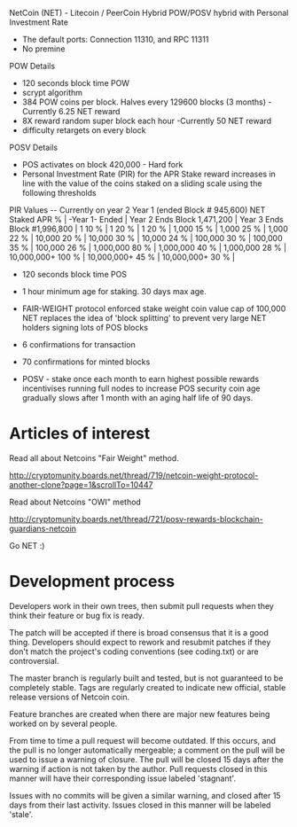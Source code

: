 NetCoin (NET) - Litecoin / PeerCoin Hybrid POW/POSV hybrid with Personal Investment Rate


 - The default ports: Connection 11310, and RPC 11311
 - No premine 

POW Details

 - 120 seconds block time POW
 - scrypt algorithm
 - 384 POW coins per block. Halves every 129600 blocks (3 months) -Currently 6.25 NET reward
 - 8X reward random super block each hour -Currently 50 NET reward
 - difficulty retargets on every block


POSV Details

 - POS activates on block 420,000 - Hard fork
 - Personal Investment Rate (PIR) for the APR
   Stake reward increases in line with the value of
          the coins staked on a sliding scale using the
   following thresholds

PIR Values  -- Currently on year 2 
 Year 1 (ended Block # 945,600)
 NET Staked APR %
 |      -Year 1-    Ended       | Year 2 Ends Block 1,471,200  | Year 3 Ends Block #1,996,800 |
 1               10  %          |  1                  20 %     |  1                 20 %      |
 1,000           15  %          |  1,000              25 %     |  1,000             22 %      |
 10,000          20  %          |  10,000             30 %     |  10,000            24 %      |
 100,000         30  %          |  100,000            35 %     |  100,000           26 %      |
 1,000,000       80  %          |  1,000,000          40 %     |  1,000,000         28 %      |
 10,000,000+     100 %          |  10,000,000+        45 %     |  10,000,000+       30 %      |

 - 120 seconds block time POS
 - 1 hour minimum age for staking.  30 days max age.
 - FAIR-WEIGHT protocol enforced stake weight coin value cap of 100,000 NET
   replaces the idea of 'block splitting' to prevent very large NET holders
          signing lots of POS blocks

 - 6 confirmations for transaction
 - 70 confirmations for minted blocks

 - POSV - stake once each month to earn highest possible rewards
          incentivises running full nodes to increase POS security
   coin age gradually slows after 1 month with an aging half life of 90 days.
   
Articles of interest
====================
Read all about Netcoins "Fair Weight" method.

http://cryptomunity.boards.net/thread/719/netcoin-weight-protocol-another-clone?page=1&scrollTo=10447

Read about Netcoins "OWI" method

http://cryptomunity.boards.net/thread/721/posv-rewards-blockchain-guardians-netcoin
	
Go NET :)
	
Development process
===================

Developers work in their own trees, then submit pull requests when
they think their feature or bug fix is ready.

The patch will be accepted if there is broad consensus that it is a
good thing.  Developers should expect to rework and resubmit patches
if they don't match the project's coding conventions (see coding.txt)
or are controversial.

The master branch is regularly built and tested, but is not guaranteed
to be completely stable. Tags are regularly created to indicate new
official, stable release versions of Netcoin coin.

Feature branches are created when there are major new features being
worked on by several people.

From time to time a pull request will become outdated. If this occurs, and
the pull is no longer automatically mergeable; a comment on the pull will
be used to issue a warning of closure. The pull will be closed 15 days
after the warning if action is not taken by the author. Pull requests closed
in this manner will have their corresponding issue labeled 'stagnant'.

Issues with no commits will be given a similar warning, and closed after
15 days from their last activity. Issues closed in this manner will be 
labeled 'stale'. 

